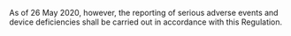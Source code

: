 As  of  26  May  2020, however,  the  reporting  of  serious  adverse  events  and  device  deficiencies  shall  be  carried  out  in  accordance  with  this Regulation.
